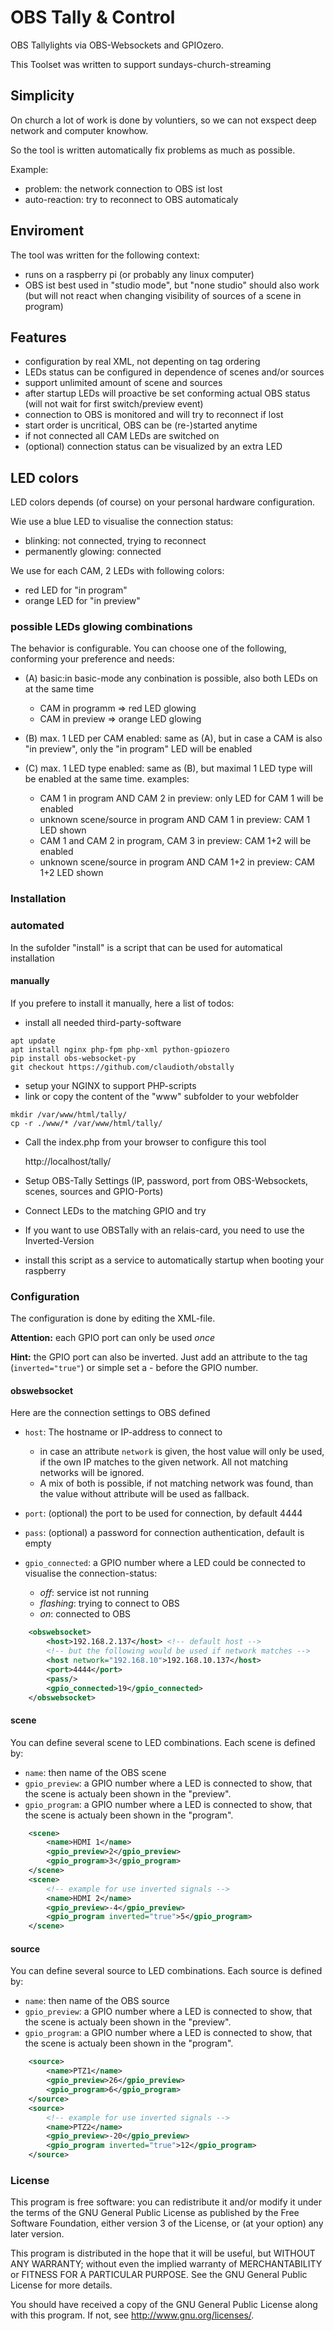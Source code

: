# OBS Tally & Control
OBS Tallylights via OBS-Websockets and GPIOzero.

This Toolset was written to support sundays-church-streaming

## Simplicity
On church a lot of work is done by voluntiers, so we can not exspect deep
network and computer knowhow. 

So the tool is written automatically fix problems as much as possible.

Example:
* problem: the network connection to OBS ist lost
* auto-reaction: try to reconnect to OBS automaticaly

## Enviroment
The tool was written for the following context:
* runs on a raspberry pi (or probably any linux computer)
* OBS ist best used in "studio mode", but "none studio" should also work
  (but will not react when changing visibility of sources of a scene in program)

## Features
* configuration by real XML, not depenting on tag ordering
* LEDs status can be configured in dependence of scenes and/or sources
* support unlimited amount of scene and sources
* after startup LEDs will proactive be set conforming actual OBS status
  (will not wait for first switch/preview event)
* connection to OBS is monitored and will try to reconnect if lost
* start order is uncritical, OBS can be (re-)started anytime
* if not connected all CAM LEDs are switched on
* (optional) connection status can be visualized by an extra LED

## LED colors
LED colors depends (of course) on your personal hardware configuration.

Wie use a blue LED to visualise the connection status:
* blinking: not connected, trying to reconnect
* permanently glowing: connected

We use for each CAM, 2 LEDs with following colors:
* red LED for "in program"
* orange LED for "in preview"

### possible LEDs glowing combinations
The behavior is configurable. You can choose one of the following, conforming 
your preference and needs:

* (A) basic:in basic-mode any conbination is possible, also both LEDs on at the same time
    - CAM in programm => red LED glowing
    - CAM in preview => orange LED glowing

* (B) max. 1 LED per CAM enabled: same as (A), but in case a CAM is also "in preview", only the
    "in program" LED will be enabled

* (C) max. 1 LED type enabled: same as (B), but maximal 1 LED type will be enabled at the same time.
    examples:
     - CAM 1 in program AND CAM 2 in preview: only LED for CAM 1 will be enabled
     - unknown scene/source in program AND CAM 1 in preview: CAM 1 LED shown
     - CAM 1 and CAM 2 in program, CAM 3 in preview: CAM 1+2 will be enabled
     - unknown scene/source in program AND CAM 1+2 in preview: CAM 1+2 LED shown


### Installation
### automated
In the sufolder "install" is a script that can be used for automatical installation

#### manually
If you prefere to install it manually, here a list of todos:
* install all needed third-party-software

```shell
apt update
apt install nginx php-fpm php-xml python-gpiozero
pip install obs-websocket-py
git checkout https://github.com/claudioth/obstally
```
* setup your NGINX to support PHP-scripts
* link or copy the content of the "www" subfolder to your webfolder

```shell
mkdir /var/www/html/tally/
cp -r ./www/* /var/www/html/tally/
```
* Call the index.php from your browser to configure this tool

    http://localhost/tally/

* Setup OBS-Tally Settings (IP, password, port from OBS-Websockets, scenes, sources and GPIO-Ports)
* Connect LEDs to the matching GPIO and try
* If you want to use OBSTally with an relais-card, you need to use the Inverted-Version
* install this script as a service to automatically startup when booting your raspberry

### Configuration
The configuration is done by editing the XML-file.

**Attention:** each GPIO port can only be used *once*

**Hint:** the GPIO port can also be inverted. Just add an attribute to the tag 
(`inverted="true"`) or simple set a - before the GPIO number.

#### obswebsocket
Here are the connection settings to OBS defined
* `host`: The hostname or IP-address to connect to
    - in case an attribute `network` is given, the host value will only be used, if the own IP matches to the given network.
    All not matching networks will be ignored.
    - A mix of both is possible, if not matching network was found, than the value without attribute will be used as fallback.
	  
* `port`: (optional) the port to be used for connection, by default 4444
* `pass`: (optional) a password for connection authentication, default is empty
* `gpio_connected`: a GPIO number where a LED could be connected to visualise
  the connection-status:
    - *off*: service ist not running
    - *flashing*: trying to connect to OBS
    - *on*: connected to OBS

```xml
	<obswebsocket>
		<host>192.168.2.137</host> <!-- default host -->
		<!-- but the following would be used if network matches -->
		<host network="192.168.10">192.168.10.137</host>
		<port>4444</port>
		<pass/>
		<gpio_connected>19</gpio_connected>
	</obswebsocket>
```

#### scene
You can define several scene to LED combinations. Each scene is defined by:
* `name`: then name of the OBS scene
* `gpio_preview`: a GPIO number where a LED is connected to show,
  that the scene is actualy been shown in the "preview". 
* `gpio_program`: a GPIO number where a LED is connected to show,
  that the scene is actualy been shown in the "program". 

```XML
	<scene>
		<name>HDMI 1</name>
		<gpio_preview>2</gpio_preview>
		<gpio_program>3</gpio_program>
	</scene>
	<scene>
		<!-- example for use inverted signals -->
		<name>HDMI 2</name>
		<gpio_preview>-4</gpio_preview>
		<gpio_program inverted="true">5</gpio_program>
	</scene>
```

#### source
You can define several source to LED combinations. Each source is defined by:
* `name`: then name of the OBS source
* `gpio_preview`: a GPIO number where a LED is connected to show,
  that the scene is actualy been shown in the "preview". 
* `gpio_program`: a GPIO number where a LED is connected to show,
  that the scene is actualy been shown in the "program". 

```XML
	<source>
		<name>PTZ1</name>
		<gpio_preview>26</gpio_preview>
		<gpio_program>6</gpio_program>
	</source>
	<source>
		<!-- example for use inverted signals -->
		<name>PTZ2</name>
		<gpio_preview>-20</gpio_preview>
		<gpio_program inverted="true">12</gpio_program>
	</source>
```
### License
This program is free software: you can redistribute it and/or modify
it under the terms of the GNU General Public License as published by
the Free Software Foundation, either version 3 of the License, or
(at your option) any later version.

This program is distributed in the hope that it will be useful,
but WITHOUT ANY WARRANTY; without even the implied warranty of
MERCHANTABILITY or FITNESS FOR A PARTICULAR PURPOSE.  See the
GNU General Public License for more details.

You should have received a copy of the GNU General Public License
along with this program.  If not, see <http://www.gnu.org/licenses/>.
